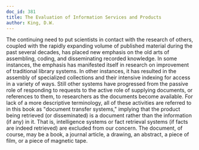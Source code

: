 ```yaml
---
doc_id: 381
title: The Evaluation of Information Services and Products
author: King, D.W.
---
```


The continuing need to put scientists in contact with the research of
others, coupled with the rapidly expanding volume of published
material during the past several decades, has placed new emphasis on
the old arts of assembling, coding, and disseminating recorded
knowledge.  In some instances, the emphasis has manifested itself in
research on improvement of traditional library systems.  In other
instances, it has resulted in the assembly of specialized collections and
their intensive indexing for access in a variety of ways.  Still other
systems have progressed from the passive role of responding to
requests to the active role of supplying documents, or references to
them, to researchers as the documents become available.  For lack of a
more descriptive terminology, all of these activities are referred to in
this book as "document transfer systems," implying that the product
being retrieved (or disseminated) is a document rather than the
information (if any) in it.  That is, intelligence systems or fact retrieval
systems (if facts are indeed retrieved) are excluded from our concern.
The document, of course, may be a book, a journal article, a drawing,
an abstract, a piece of film, or a piece of magnetic tape.